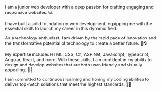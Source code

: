 I am a junior web developer with a deep passion for crafting engaging and responsive websites. 💻

I have built a solid foundation in web development, equipping me with the essential skills to launch my career in this dynamic field.

As a technology enthusiast, I am driven by the rapid pace of innovation and the transformative potential of technology to create a better future. 🔭🌎

My expertise includes HTML, CSS, C#, ASP.Net, JavaScript, TypeScript, Angular, React, and more. With these skills, I am confident in my ability to design and develop websites that are both user-friendly and visually appealing. 🌱🔧

I am committed to continuous learning and honing my coding abilities to deliver top-notch solutions that meet the highest standards. 🗿🚀

<!--
**Ganto1134/Ganto1134** is a ✨ _special_ ✨ repository because its `README.md` (this file) appears on your GitHub profile.

Here are some ideas to get you started:

- 🔭 I’m currently working on ...
- 🌱 I’m currently learning ...
- 👯 I’m looking to collaborate on ...
- 🤔 I’m looking for help with ...
- 💬 Ask me about ...
- 📫 How to reach me: ...
- 😄 Pronouns: ...
- ⚡ Fun fact: ...
-->
